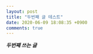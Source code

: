 ```yaml
---
layout: post
title: "두번째 글 테스트"
date: 2020-06-09 18:08:35 +0900
comments: true
---
```


**_두번째 쓰는 글_**
